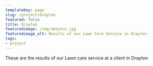 ```yaml
---
templateKey: page
slug: /project/drayton
featured: false
title: Drayton
featuredimage: /img/aboutus.jpg
featuredimage_alt: Results of our Lawn Care Service in Drayton
tags:
- project
---
```

These are the results of our Lawn care service at a client in Drayton


